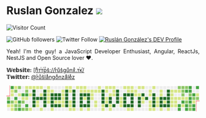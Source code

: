 <p align="justify">
  <h1>Ruslan Gonzalez <img src="https://raw.githubusercontent.com/MartinHeinz/MartinHeinz/master/wave.gif" width="30px"></h1>
</p>

![Visitor Count](https://profile-counter.glitch.me/ruslanguns/count.svg)
<p align="justify">
  <img alt="GitHub followers" src="https://img.shields.io/github/followers/ruslanguns?label=Followers&style=social">
  <img alt="Twitter Follow" src="https://img.shields.io/twitter/follow/ruslangonzalez?style=social">
  <a href="https://dev.to/ruslangonzalez"><img src="https://d2fltix0v2e0sb.cloudfront.net/dev-badge.svg" alt="Ruslán González's DEV Profile" height="30" width="30"></a>
</p>

<p align="justify">
  Yeah! I'm the guy! a JavaScript Developer Enthusiast, Angular, ReactJs, NestJS and Open Source lover ❤. 
</p>

<p>
  <strong>𝕎𝕖𝕓𝕤𝕚𝕥𝕖:</strong> <a href="https://rusgunx.tk">[hͪᴛⷮᴛⷮрⷬs͛://rͬuͧs͛guͧnxͯ.ᴛⷮᴋⷦ/</a>
  </br>
  <strong>𝕋𝕨𝕚𝕥𝕥𝕖𝕣:</strong> <a href="https://twitter.com/ruslangonzalez">@rͬuͧs͛laͣngoͦnzaͣleͤz</a>
</p>


![Github Chart](hello-world.png)
